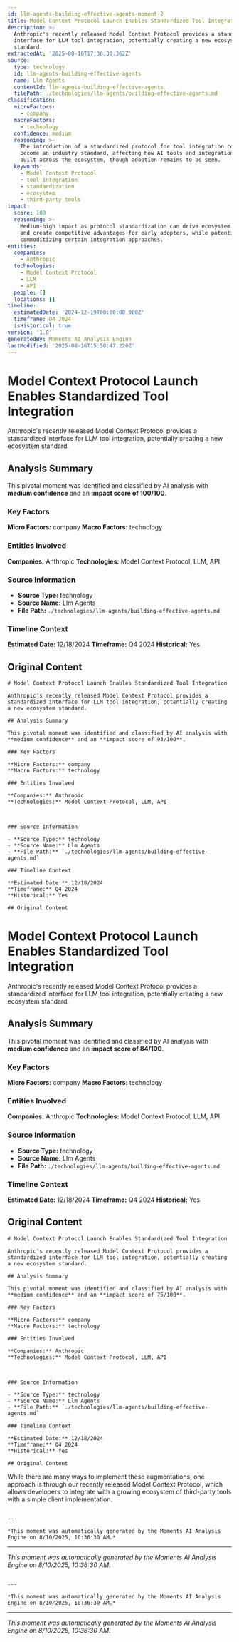 ```yaml
---
id: llm-agents-building-effective-agents-moment-2
title: Model Context Protocol Launch Enables Standardized Tool Integration
description: >-
  Anthropic's recently released Model Context Protocol provides a standardized
  interface for LLM tool integration, potentially creating a new ecosystem
  standard.
extractedAt: '2025-08-10T17:36:30.362Z'
source:
  type: technology
  id: llm-agents-building-effective-agents
  name: Llm Agents
  contentId: llm-agents-building-effective-agents
  filePath: ./technologies/llm-agents/building-effective-agents.md
classification:
  microFactors:
    - company
  macroFactors:
    - technology
  confidence: medium
  reasoning: >-
    The introduction of a standardized protocol for tool integration could
    become an industry standard, affecting how AI tools and integrations are
    built across the ecosystem, though adoption remains to be seen.
  keywords:
    - Model Context Protocol
    - tool integration
    - standardization
    - ecosystem
    - third-party tools
impact:
  score: 100
  reasoning: >-
    Medium-high impact as protocol standardization can drive ecosystem adoption
    and create competitive advantages for early adopters, while potentially
    commoditizing certain integration approaches.
entities:
  companies:
    - Anthropic
  technologies:
    - Model Context Protocol
    - LLM
    - API
  people: []
  locations: []
timeline:
  estimatedDate: '2024-12-19T00:00:00.000Z'
  timeframe: Q4 2024
  isHistorical: true
version: '1.0'
generatedBy: Moments AI Analysis Engine
lastModified: '2025-08-16T15:50:47.220Z'
---
```

# Model Context Protocol Launch Enables Standardized Tool Integration

Anthropic's recently released Model Context Protocol provides a standardized interface for LLM tool integration, potentially creating a new ecosystem standard.

## Analysis Summary

This pivotal moment was identified and classified by AI analysis with **medium confidence** and an **impact score of 100/100**.

### Key Factors

**Micro Factors:** company
**Macro Factors:** technology

### Entities Involved

**Companies:** Anthropic
**Technologies:** Model Context Protocol, LLM, API



### Source Information

- **Source Type:** technology
- **Source Name:** Llm Agents
- **File Path:** `./technologies/llm-agents/building-effective-agents.md`

### Timeline Context

**Estimated Date:** 12/18/2024
**Timeframe:** Q4 2024
**Historical:** Yes

## Original Content

```
# Model Context Protocol Launch Enables Standardized Tool Integration

Anthropic's recently released Model Context Protocol provides a standardized interface for LLM tool integration, potentially creating a new ecosystem standard.

## Analysis Summary

This pivotal moment was identified and classified by AI analysis with **medium confidence** and an **impact score of 93/100**.

### Key Factors

**Micro Factors:** company
**Macro Factors:** technology

### Entities Involved

**Companies:** Anthropic
**Technologies:** Model Context Protocol, LLM, API



### Source Information

- **Source Type:** technology
- **Source Name:** Llm Agents
- **File Path:** `./technologies/llm-agents/building-effective-agents.md`

### Timeline Context

**Estimated Date:** 12/18/2024
**Timeframe:** Q4 2024
**Historical:** Yes

## Original Content

```
# Model Context Protocol Launch Enables Standardized Tool Integration

Anthropic's recently released Model Context Protocol provides a standardized interface for LLM tool integration, potentially creating a new ecosystem standard.

## Analysis Summary

This pivotal moment was identified and classified by AI analysis with **medium confidence** and an **impact score of 84/100**.

### Key Factors

**Micro Factors:** company
**Macro Factors:** technology

### Entities Involved

**Companies:** Anthropic
**Technologies:** Model Context Protocol, LLM, API



### Source Information

- **Source Type:** technology
- **Source Name:** Llm Agents
- **File Path:** `./technologies/llm-agents/building-effective-agents.md`

### Timeline Context

**Estimated Date:** 12/18/2024
**Timeframe:** Q4 2024
**Historical:** Yes

## Original Content

```
# Model Context Protocol Launch Enables Standardized Tool Integration

Anthropic's recently released Model Context Protocol provides a standardized interface for LLM tool integration, potentially creating a new ecosystem standard.

## Analysis Summary

This pivotal moment was identified and classified by AI analysis with **medium confidence** and an **impact score of 75/100**.

### Key Factors

**Micro Factors:** company
**Macro Factors:** technology

### Entities Involved

**Companies:** Anthropic
**Technologies:** Model Context Protocol, LLM, API



### Source Information

- **Source Type:** technology
- **Source Name:** Llm Agents
- **File Path:** `./technologies/llm-agents/building-effective-agents.md`

### Timeline Context

**Estimated Date:** 12/18/2024
**Timeframe:** Q4 2024
**Historical:** Yes

## Original Content

```
While there are many ways to implement these augmentations, one approach is through our recently released Model Context Protocol, which allows developers to integrate with a growing ecosystem of third-party tools with a simple client implementation.
```

---

*This moment was automatically generated by the Moments AI Analysis Engine on 8/10/2025, 10:36:30 AM.*

```

---

*This moment was automatically generated by the Moments AI Analysis Engine on 8/10/2025, 10:36:30 AM.*

```

---

*This moment was automatically generated by the Moments AI Analysis Engine on 8/10/2025, 10:36:30 AM.*

```

---

*This moment was automatically generated by the Moments AI Analysis Engine on 8/10/2025, 10:36:30 AM.*
